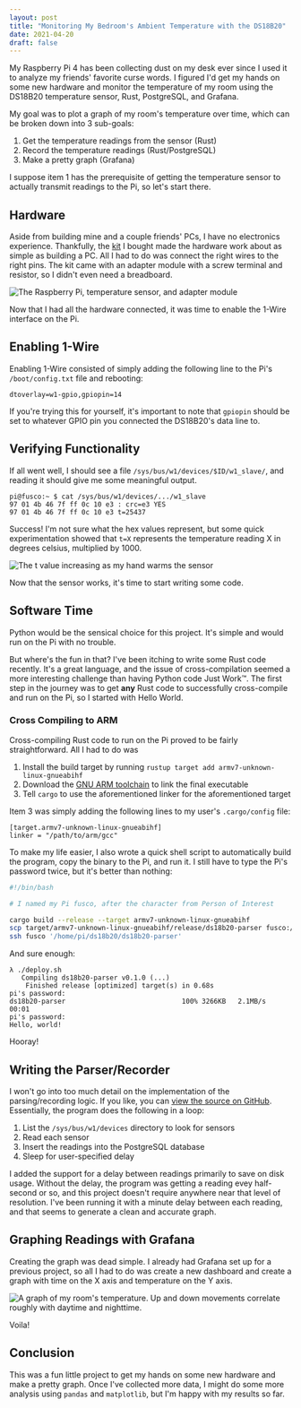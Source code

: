 ```yaml
---
layout: post
title: "Monitoring My Bedroom's Ambient Temperature with the DS18B20"
date: 2021-04-20
draft: false
---
```


My Raspberry Pi 4 has been collecting dust on my desk ever since I used it to analyze my friends' favorite curse words. I figured I'd get my hands on some new hardware and monitor the temperature of my room using the DS18B20 temperature sensor, Rust, PostgreSQL, and Grafana.

My goal was to plot a graph of my room's temperature over time, which can be broken down into 3 sub-goals:

1. Get the temperature readings from the sensor (Rust)
2. Record the temperature readings (Rust/PostgreSQL)
3. Make a pretty graph (Grafana)

I suppose item 1 has the prerequisite of getting the temperature sensor to actually transmit readings to the Pi, so let's start there.

## Hardware

Aside from building mine and a couple friends' PCs, I have no electronics experience. Thankfully, the [kit](https://www.amazon.com/gp/product/B087JQ6MCP/) I bought made the hardware work about as simple as building a PC. All I had to do was connect the right wires to the right pins. The kit came with an adapter module with a screw terminal and resistor, so I didn't even need a breadboard.

![The Raspberry Pi, temperature sensor, and adapter module](https://github.com/MarkusG/markusg.github.io/raw/master/_posts/2021-04-20-ds18b20/hardware.jpg)

Now that I had all the hardware connected, it was time to enable the 1-Wire interface on the Pi.

## Enabling 1-Wire

Enabling 1-Wire consisted of simply adding the following line to the Pi's `/boot/config.txt` file and rebooting:

```
dtoverlay=w1-gpio,gpiopin=14
```

If you're trying this for yourself, it's important to note that `gpiopin` should be set to whatever GPIO pin you connected the DS18B20's data line to.

## Verifying Functionality

If all went well, I should see a file `/sys/bus/w1/devices/$ID/w1_slave/`, and reading it should give me some meaningful output.

```
pi@fusco:~ $ cat /sys/bus/w1/devices/.../w1_slave
97 01 4b 46 7f ff 0c 10 e3 : crc=e3 YES
97 01 4b 46 7f ff 0c 10 e3 t=25437
```

Success! I'm not sure what the hex values represent, but some quick experimentation showed that `t=X` represents the temperature reading X in degrees celsius, multiplied by 1000.

![The t value increasing as my hand warms the sensor](https://github.com/MarkusG/markusg.github.io/raw/master/_posts/2021-04-20-ds18b20/terminal.jpg)

Now that the sensor works, it's time to start writing some code.

## Software Time

Python would be the sensical choice for this project. It's simple and would run on the Pi with no trouble.

But where's the fun in that? I've been itching to write some Rust code recently. It's a great language, and the issue of cross-compilation seemed a more interesting challenge than having Python code Just Work™. The first step in the journey was to get **any** Rust code to successfully cross-compile and run on the Pi, so I started with Hello World.

### Cross Compiling to ARM

Cross-compiling Rust code to run on the Pi proved to be fairly straightforward. All I had to do was

1. Install the build target by running `rustup target add armv7-unknown-linux-gnueabihf`
2. Download the [GNU ARM toolchain](https://developer.arm.com/tools-and-software/open-source-software/developer-tools/gnu-toolchain/gnu-a/downloads) to link the final executable
3. Tell `cargo` to use the aforementioned linker for the aforementioned target

Item 3 was simply adding the following lines to my user's `.cargo/config` file:

```
[target.armv7-unknown-linux-gnueabihf]
linker = "/path/to/arm/gcc"
```

To make my life easier, I also wrote a quick shell script to automatically build the program, copy the binary to the Pi, and run it. I still have to type the Pi's password twice, but it's better than nothing:

```sh
#!/bin/bash

# I named my Pi fusco, after the character from Person of Interest

cargo build --release --target armv7-unknown-linux-gnueabihf
scp target/armv7-unknown-linux-gnueabihf/release/ds18b20-parser fusco:/home/pi/ds18b20
ssh fusco '/home/pi/ds18b20/ds18b20-parser'
```

And sure enough:

```
λ ./deploy.sh
   Compiling ds18b20-parser v0.1.0 (...)
    Finished release [optimized] target(s) in 0.68s
pi's password:
ds18b20-parser                             100% 3266KB   2.1MB/s   00:01
pi's password:
Hello, world!
```

Hooray!

## Writing the Parser/Recorder

I won't go into too much detail on the implementation of the parsing/recording logic. If you like, you can [view the source on GitHub](https://github.com/MarkusG/temperature-monitor). Essentially, the program does the following in a loop:

1. List the `/sys/bus/w1/devices` directory to look for sensors
2. Read each sensor
3. Insert the readings into the PostgreSQL database
4. Sleep for user-specified delay

I added the support for a delay between readings primarily to save on disk usage. Without the delay, the program was getting a reading evey half-second or so, and this project doesn't require anywhere near that level of resolution. I've been running it with a minute delay between each reading, and that seems to generate a clean and accurate graph.

## Graphing Readings with Grafana

Creating the graph was dead simple. I already had Grafana set up for a previous project, so all I had to do was create a new dashboard and create a graph with time on the X axis and temperature on the Y axis.

![A graph of my room's temperature. Up and down movements correlate roughly with daytime and nighttime.](https://github.com/MarkusG/markusg.github.io/raw/master/_posts/2021-04-20-ds18b20/grafana.png)

Voila!

## Conclusion

This was a fun little project to get my hands on some new hardware and make a pretty graph. Once I've collected more data, I might do some more analysis using `pandas` and `matplotlib`, but I'm happy with my results so far.
